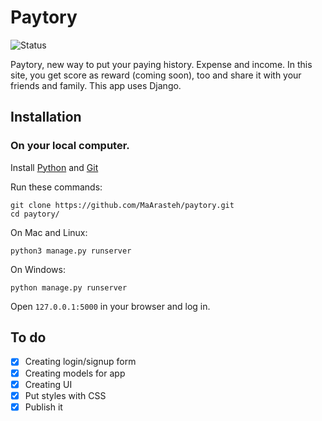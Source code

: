# Paytory
![Status](https://img.shields.io/badge/status-released-green)

Paytory, new way to put your paying history. Expense and income. In this site, you get score as reward (coming soon), too and share it with your friends and family.
This app uses Django.
## Installation
### On your local computer.
Install [Python](https://python.org/) and [Git](https://git-scm.com)

Run these commands:
```
git clone https://github.com/MaArasteh/paytory.git
cd paytory/
```
On Mac and Linux:
```
python3 manage.py runserver
```
On Windows:
```
python manage.py runserver
```
Open ```127.0.0.1:5000``` in your browser and log in.
## To do
- [x] Creating login/signup form
- [x] Creating models for app
- [x] Creating UI
- [x] Put styles with CSS
- [x] Publish it
